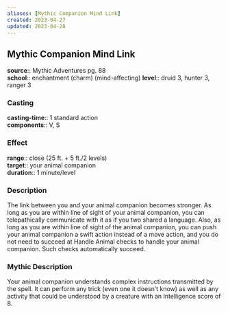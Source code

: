 ```yaml
---
aliases: [Mythic Companion Mind Link]
created: 2023-04-27
updated: 2023-04-28
---
```


## Mythic Companion Mind Link

**source**:: Mythic Adventures pg. 88  
**school**:: enchantment (charm) (mind-affecting)
**level**:: druid 3, hunter 3, ranger 3

### Casting

**casting-time**:: 1 standard action  
**components**:: V, S

### Effect

**range**:: close (25 ft. + 5 ft./2 levels)  
**target**:: your animal companion  
**duration**:: 1 minute/level

### Description

The link between you and your animal companion becomes stronger. As long as you are within line of sight of your animal companion, you can telepathically communicate with it as if you two shared a language. Also, as long as you are within line of sight of the animal companion, you can push your animal companion a swift action instead of a move action, and you do not need to succeed at Handle Animal checks to handle your animal companion. Such checks automatically succeed.

### Mythic Description

Your animal companion understands complex instructions transmitted by the spell. It can perform any trick (even one it doesn’t know) as well as any activity that could be understood by a creature with an Intelligence score of 8.

